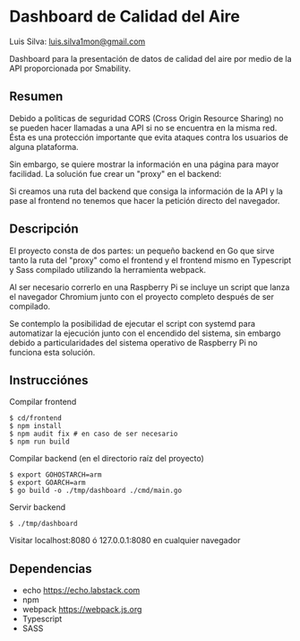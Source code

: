 # Dashboard de Calidad del Aire

Luis Silva: luis.silva1mon@gmail.com

Dashboard para la presentación de datos de calidad del aire por medio de la API
proporcionada por Smability.

## Resumen

Debido a politicas de seguridad CORS (Cross Origin Resource Sharing) no se pueden
hacer llamadas a una API si no se encuentra en la misma red. Ésta es una protección
importante que evita ataques contra los usuarios de alguna plataforma.

Sin embargo, se quiere mostrar la información en una página para mayor facilidad.
La solución fue crear un "proxy" en el backend:

Si creamos una ruta del backend que consiga la información de la API y la pase
al frontend no tenemos que hacer la petición directo del navegador.

## Descripción

El proyecto consta de dos partes: un pequeño backend en Go que sirve tanto la ruta
del "proxy" como el frontend y el frontend mismo en Typescript y Sass compilado
utilizando la herramienta webpack.

Al ser necesario correrlo en una Raspberry Pi se incluye un script que lanza
el navegador Chromium junto con el proyecto completo después de ser compilado.

Se contemplo la posibilidad de ejecutar el script con systemd para automatizar
la ejecución junto con el encendido del sistema, sin embargo debido a particularidades
del sistema operativo de Raspberry Pi no funciona esta solución.

## Instrucciónes

Compilar frontend

    $ cd/frontend
    $ npm install
    $ npm audit fix # en caso de ser necesario
    $ npm run build

Compilar backend (en el directorio raíz del proyecto)

    $ export GOHOSTARCH=arm
    $ export GOARCH=arm
    $ go build -o ./tmp/dashboard ./cmd/main.go

Servir backend

    $ ./tmp/dashboard

Visitar localhost:8080 ó 127.0.0.1:8080 en cualquier navegador

## Dependencias
- echo https://echo.labstack.com
- npm
- webpack https://webpack.js.org
- Typescript
- SASS
